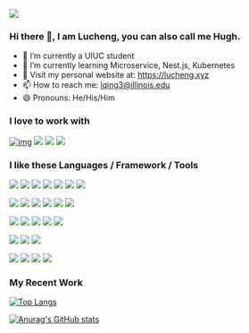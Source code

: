 <p>
  <img src="https://count.getloli.com/get/@q815101630">
</p>


### Hi there 👋, I am Lucheng, you can also call me Hugh.

- 🔭 I’m currently a UIUC student
- 🌱 I’m currently learning Microservice, Nest.js, Kubernetes
- 🐼 Visit my personal website at: https://lucheng.xyz
- 📫 How to reach me: lqing3@illinois.edu
- 😄 Pronouns: He/His/Him

### I love to work with

[![img](https://img.shields.io/badge/OS-Ubuntu-e95420?style=flat-square&logo=Ubuntu&logoColor=ffffff)](https://ubuntu.com/) [![](https://img.shields.io/badge/Windows-11-4e9eee?style=flat-square&logo=windows&logoColor=ffffff)](https://www.microsoft.com/windows/windows-11) [![](https://img.shields.io/badge/IDE-Visual%20Studio%20Code-blue?style=flat-square&logo=visual-studio-code&logoColor=ffffff)](https://code.visualstudio.com/) [![](https://img.shields.io/badge/Note%20Editor-Notion-000000?style=flat-square&logo=Notion&logoColor=ffffff)](https://https://notion.so/)

### I like these Languages /  Framework /  Tools

[![](https://img.shields.io/badge/-Android-3DDC84?style=flat-square&logo=Android&logoColor=white)](https://www.android.com/) [![](https://img.shields.io/badge/-Gunicorn-499848?style=flat-square&logo=Gunicorn&logoColor=ffffff)](https://gunicorn.org/) [![](https://img.shields.io/badge/-MongoDB-47a248?style=flat-square&logo=mongodb&logoColor=ffffff)](https://www.mongodb.com/) [![](https://img.shields.io/badge/-Nginx-269539?style=flat-square&logo=nginx&logoColor=ffffff)](https://nginx.org/) [![](https://img.shields.io/badge/-Celery-37814A?style=flat-square&logo=Celery&logoColor=white)](https://docs.celeryproject.org/en/stable/getting-started/introduction.html) [![](https://img.shields.io/badge/-Node.js-339933?style=flat-square&logo=Node.js&logoColor=white)](https://nodejs.org/en/) [![](https://img.shields.io/badge/-Django-092E20?style=flat-square&logo=Django&logoColor=white)](https://www.djangoproject.com/)

[![](https://img.shields.io/badge/-JavaScript-F7DF1E?style=flat-square&logo=JavaScript&logoColor=white)](https://www.javascript.com/) [![](https://img.shields.io/badge/-RabbitMQ-FF6600?style=flat-square&logo=RabbitMQ&logoColor=white)](https://www.rabbitmq.com/) [![](https://img.shields.io/badge/-HTML5-E34F26?style=flat-square&logo=html5&logoColor=white)](https://html.spec.whatwg.org/) [![](https://img.shields.io/badge/-Git-f05032?style=flat-square&logo=git&logoColor=white)](https://git-scm.com/) [![](https://img.shields.io/badge/-NPM-cb3837?style=flat-square&logo=npm&logoColor=white)](https://npmjs.com/) [![](https://img.shields.io/badge/-Nest.js-E0234E?style=flat-square&logo=NestJS&logoColor=white)](https://nestjs.com/)

[![](https://img.shields.io/badge/-Webpack-8dd6f9?style=flat-square&logo=webpack&logoColor=white)](https://webpack.js.org/) [![](https://img.shields.io/badge/-React-61dafb?style=flat-square&logo=react&logoColor=ffffff)](https://reactjs.org/) [![](https://img.shields.io/badge/-Docker-2496ED?style=flat-square&logo=docker&logoColor=ffffff)](https://www.docker.com/) [![](https://img.shields.io/badge/-TypeScript-007acc?style=flat-square&logo=typescript&logoColor=white)](https://www.typescriptlang.org/) [![](https://img.shields.io/badge/-CSS3-1572B6?style=flat-square&logo=css3&logoColor=white)](https://www.w3.org/Style/CSS/)

[![](https://img.shields.io/badge/-Chrome%20Extension-4285F4?style=flat-square&logo=Google%20Chrome&logoColor=white)](https://chrome.google.com/webstore?hl=en) [![](https://img.shields.io/badge/-Kubernetes-326CE5?style=flat-square&logo=Kubernetes&logoColor=white)](https://kubernetes.io/) [![](https://img.shields.io/badge/-PostgreSQL-4169E1?style=flat-square&logo=PostgreSQL&logoColor=white)](https://www.postgresql.org/)

[![](https://img.shields.io/badge/-Neo4j-008CC1?style=flat-square&logo=Neo4j&logoColor=white)](https://neo4j.com/) [![](https://img.shields.io/badge/-Python-3776AB?style=flat-square&logo=Python&logoColor=white)](https://www.python.org/) [![](https://img.shields.io/badge/-Java-007396?style=flat-square&logo=Java&logoColor=white)](https://www.java.com/) [![](https://img.shields.io/badge/-MySQL-4479A1?style=flat-square&logo=MySQL&logoColor=white)](https://www.mysql.com/)

### My Recent Work

[![Top Langs](https://github-readme-stats.vercel.app/api/top-langs/?username=q815101630&hide=html&layout=compact&theme=dracula)](https://github.com/q815101630)

[![Anurag's GitHub stats](https://github-readme-stats.vercel.app/api?username=q815101630&count_private=true&show_icons=true&theme=dracula&hide=stars)](https://github.com/q815101630)

 <!-- waka-box start -->
 <!-- waka-box end -->
